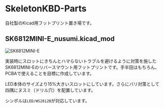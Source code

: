 # SkeletonKBD-Parts

自社製のKicad用フットプリント置き場です。

## SK6812MINI-E_nusumi.kicad_mod
 
![SK6812MINI-E](https://user-images.githubusercontent.com/90203406/226603809-170ea843-0a21-4ba1-b684-96db041f6749.jpg)

実装時にスロットにきちんとハマらないトラブルを避けるように対策を施したSK6812MINI-Eのリバースマウント用フットプリントです。手半田はもちろん、PCBAで使えることを目標に作成しています。

LED本体のサイズより15%大きいスロットにしています。さらにバリ対策として四隅にヌスミ（ドリル穴）を配置しています。

シンボルは`LED/WS2812B`が対応しています。
